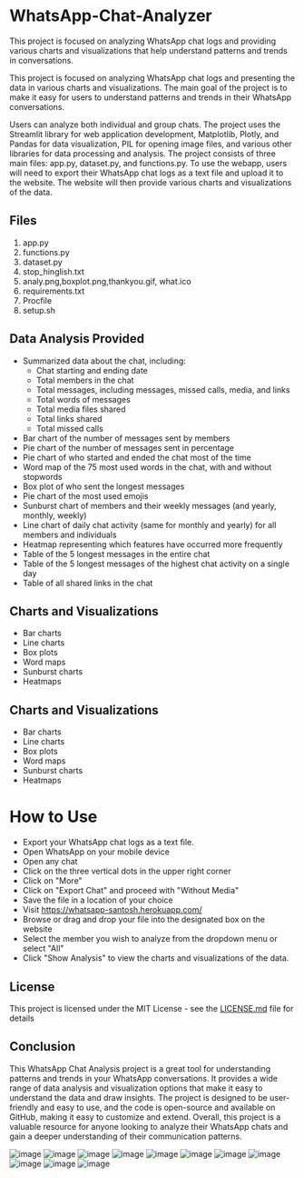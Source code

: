 # WhatsApp-Chat-Analyzer
This project is focused on analyzing WhatsApp chat logs and providing various charts and visualizations that help understand patterns and trends in conversations.

This project is focused on analyzing WhatsApp chat logs and presenting the data in various charts and visualizations. The main goal of the project is to make it easy for users to understand patterns and trends in their WhatsApp conversations.

Users can analyze both individual and group chats. The project uses the Streamlit library for web application development, Matplotlib, Plotly, and Pandas for data visualization, PIL for opening image files, and various other libraries for data processing and analysis. The project consists of three main files: app.py, dataset.py, and functions.py. 
To use the webapp, users will need to export their WhatsApp chat logs as a text file and upload it to the website. The website will then provide various charts and visualizations of the data.

## Files
1. app.py
2. functions.py
3. dataset.py
4. stop_hinglish.txt
5. analy.png,boxplot.png,thankyou.gif, what.ico
6. requirements.txt
7. Procfile
8. setup.sh
    
## Data Analysis Provided
- Summarized data about the chat, including:
  - Chat starting and ending date
  - Total members in the chat
  - Total messages, including messages, missed calls, media, and links
  - Total words of messages
  - Total media files shared
  - Total links shared
  - Total missed calls
- Bar chart of the number of messages sent by members
- Pie chart of the number of messages sent in percentage
- Pie chart of who started and ended the chat most of the time
- Word map of the 75 most used words in the chat, with and without stopwords
- Box plot of who sent the longest messages
- Pie chart of the most used emojis
- Sunburst chart of members and their weekly messages (and yearly, monthly, weekly)
- Line chart of daily chat activity (same for monthly and yearly) for all members and individuals
- Heatmap representing which features have occurred more frequently
- Table of the 5 longest messages in the entire chat
- Table of the 5 longest messages of the highest chat activity on a single day
- Table of all shared links in the chat

## Charts and Visualizations
- Bar charts
- Line charts
- Box plots
- Word maps
- Sunburst charts
- Heatmaps

## Charts and Visualizations
- Bar charts
- Line charts
- Box plots
- Word maps
- Sunburst charts
- Heatmaps

# How to Use
- Export your WhatsApp chat logs as a text file.
- Open WhatsApp on your mobile device
- Open any chat
- Click on the three vertical dots in the upper right corner
- Click on "More"
- Click on "Export Chat" and proceed with "Without Media"
- Save the file in a location of your choice
- Visit https://whatsapp-santosh.herokuapp.com/
- Browse or drag and drop your file into the designated box on the website
- Select the member you wish to analyze from the dropdown menu or select "All"
- Click "Show Analysis" to view the charts and visualizations of the data.


## License
This project is licensed under the MIT License - see the [LICENSE.md]([https://github.com/santos-k/WhatsApp-Chat-Analyzer/LICENC](https://github.com/santos-k/WhatsApp-Chat-Analyzer/blob/main/LICENSE)E) file for details

## Conclusion
This WhatsApp Chat Analysis project is a great tool for understanding patterns and trends in your WhatsApp conversations. It provides a wide range of data analysis and visualization options that make it easy to understand the data and draw insights. The project is designed to be user-friendly and easy to use, and the code is open-source and available on GitHub, making it easy to customize and extend. Overall, this project is a valuable resource for anyone looking to analyze their WhatsApp chats and gain a deeper understanding of their communication patterns.

![image](https://user-images.githubusercontent.com/40932902/212856255-3feb4d3f-9a99-4156-b7b3-baa3a3cd7c60.png)
![image](https://user-images.githubusercontent.com/40932902/212857391-064b981e-3ddb-4333-9ee0-a576e087d8c7.png)
![image](https://user-images.githubusercontent.com/40932902/212858431-db40a86e-872b-45d6-bdaf-456a8c7b05ab.png)
![image](https://user-images.githubusercontent.com/40932902/212859464-275c5626-15c8-41f3-947f-50aba9ba9ec8.png)
![image](https://user-images.githubusercontent.com/40932902/212860098-8a6ca97e-0da4-4571-ba13-e25d5e86db35.png)
![image](https://user-images.githubusercontent.com/40932902/212860121-4d49378f-e571-4cd5-b207-d7758d4c9d7f.png)
![image](https://user-images.githubusercontent.com/40932902/212860179-8e88ad36-67eb-4be3-9d1b-c3638a719eff.png)
![image](https://user-images.githubusercontent.com/40932902/212860233-4254703f-c738-4aee-bf14-4c1af9bd2f9b.png)
![image](https://user-images.githubusercontent.com/40932902/212860310-2edc9c95-210e-4d5e-adbb-9fd9041d4149.png)
![image](https://user-images.githubusercontent.com/40932902/212860377-9f653a00-1c02-4cc8-bbc8-41349f1383f5.png)
![image](https://user-images.githubusercontent.com/40932902/212860431-102ef39c-e039-41e3-933c-ca7df5f77760.png)


